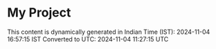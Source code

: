 # My Project

This content is dynamically generated in Indian Time (IST): 2024-11-04 16:57:15 IST
Converted to UTC: 2024-11-04 11:27:15 UTC
